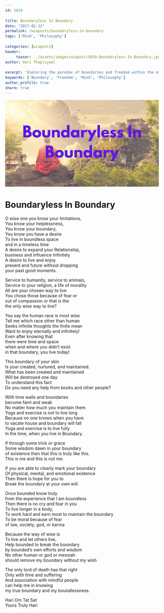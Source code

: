 ```yaml
--- 
id: 5039

title: Boundaryless In Boundary
date: "2017-02-12"
permalink: /wiaposts/boundaryless-in-boundary
tags: ['Mind', 'Philosophy']    

categories: [wiaposts] 
header:
     teaser: ../assets/images/wiapost/5039-Boundaryless-In-Boundary.jpg
author: Hari Thapliyaal 

excerpt: 'Exploring the paradox of boundaries and freedom within the mind.' 
keywords: ['Boundary', 'Freedom', 'Mind', 'Philosophy']
author_profile: true 
share: true 
---
```


![Boundaryless In Boundary](../assets/images/wiapost/5039-Boundaryless-In-Boundary.jpg)     
   
# Boundaryless In Boundary
    
O wise one you know your limitations,     
You know your helplessness,     
You know your boundary,     
You know you have a desire     
To live in boundless space     
and in a timeless time     
A desire to expand your Relationship,     
business and influence Infinitely     
A desire to live and enjoy     
present and future without dropping     
your past good moments.    
    
Service to humanity, service to animals,     
Service to your religion, a life of morality     
All are your chosen way to live     
You chose those because of fear or     
out of compassion or that is the     
the only wise way to live?    
    
You say the human race is most wise     
Tell me which race other than human     
Seeks infinite thoughts the finite mean     
Want to enjoy eternally and infinitely!     
Even after knowing that     
there were time and space     
when and where you didn’t exist     
in that boundary, you live today!    
    
This boundary of your skin     
Is your created, nurtured, and maintained.     
What has been created and maintained     
Will be destroyed one day     
To understand this fact     
Do you need any help from books and other people?    
    
With time walls and boundaries     
become faint and weak     
No matter how much you maintain them     
Yoga and exercise is not to live long     
Because no one knows when you have     
to vacate house and boundary will fall     
Yoga and exercise is to live fully     
In the time, when you live in Boundary.    
    
If through some trick or grace     
Some wisdom dawn in your boundary     
of existence then that this is truly like this.     
This is me and this is not me.    
    
If you are able to clearly mark your boundary     
Of physical, mental, and emotional existence     
Then there is hope for you to     
Break the boundary at your own will.    
    
Once bounded know truly     
from the experience that I am boundless     
Then there is no cry and fear in you     
To live longer in a body,     
To work hard and earn most to maintain the boundary     
To be moral because of fear     
of law, society, god, or karma    
    
Because the way of wise is     
To live and let others live,     
Help bounded to break the boundary     
by bounded’s own efforts and wisdom     
No other human or god or messiah     
should remove my boundary without my wish    
    
The only lord of death has that right     
Only with time and suffering     
And association with mindful people     
can help me in knowing     
my true boundary and my boundlessness.    
    
Hari Om Tat Sat     
Yours Truly Hari    
